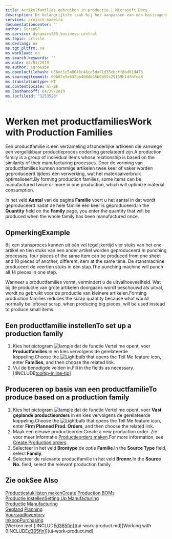 ```yaml
---
title: Artikelfamilies gebruiken in productie | Microsoft Docs
description: De belangrijkste taak bij het aanpassen van een basisagenda voor uw bedrijf of voor een van uw zakelijke partners is het invoeren van wijzigingen in de statuswaarden Werkdag en Vrije dag.
services: project-madeira
documentationcenter: ''
author: SorenGP
ms.service: dynamics365-business-central
ms.topic: article
ms.devlang: na
ms.tgt_pltfrm: na
ms.workload: na
ms.search.keywords: ''
ms.date: 04/01/2019
ms.author: sgroespe
ms.openlocfilehash: b56ec1c5a0646c46ce5da71d35ebcff8bd01d476
ms.sourcegitcommit: 60b87e5eb32bb408dd65b9855c29159b1dfbfca8
ms.translationtype: HT
ms.contentlocale: nl-BE
ms.lasthandoff: 04/29/2019
ms.locfileid: "1253528"
---
```

# <a name="work-with-production-families"></a><span data-ttu-id="7bce0-103">Werken met productfamilies</span><span class="sxs-lookup"><span data-stu-id="7bce0-103">Work with Production Families</span></span>
<span data-ttu-id="7bce0-104">Een productfamilie is een verzameling afzonderlijke artikelen die vanwege een vergelijkbaar productieproces onderling gerelateerd zijn.</span><span class="sxs-lookup"><span data-stu-id="7bce0-104">A production family is a group of individual items whose relationship is based on the similarity of their manufacturing processes.</span></span> <span data-ttu-id="7bce0-105">Door de vorming van productfamilies kunnen sommige artikelen twee keer of vaker worden geproduceerd tijdens één verwerking, wat het materiaalverbruik optimaliseert.</span><span class="sxs-lookup"><span data-stu-id="7bce0-105">By forming production families, some items can be manufactured twice or more in one production, which will optimize material consumption.</span></span>

<span data-ttu-id="7bce0-106">In het veld **Aantal** van de pagina **Familie** voert u het aantal in dat wordt geproduceerd nadat de hele familie één keer is geproduceerd.</span><span class="sxs-lookup"><span data-stu-id="7bce0-106">In the **Quantity** field on the **Family** page, you enter the quantity that will be produced when the whole family has been manufactured once.</span></span>

## <a name="example"></a><span data-ttu-id="7bce0-107">Opmerking</span><span class="sxs-lookup"><span data-stu-id="7bce0-107">Example</span></span>
<span data-ttu-id="7bce0-108">Bij een stansproces kunnen uit één vel tegelijkertijd vier stuks van het ene artikel en tien stuks van een ander artikel worden geproduceerd.</span><span class="sxs-lookup"><span data-stu-id="7bce0-108">In punching processes, four pieces of the same item can be produced from one sheet and 10 pieces of another, different, item at the same time.</span></span> <span data-ttu-id="7bce0-109">De stansmachine produceert de veertien stuks in één stap.</span><span class="sxs-lookup"><span data-stu-id="7bce0-109">The punching machine will punch all 14 pieces in one step.</span></span>

<span data-ttu-id="7bce0-110">Wanneer u productfamilies vormt, vermindert u de uitvalhoeveelheid. Wat bij de productie van grote artikelen doorgaans wordt beschouwd als uitval, wordt nu gebruikt voor de productie van kleinere artikelen.</span><span class="sxs-lookup"><span data-stu-id="7bce0-110">Forming production families reduces the scrap quantity because what would normally be leftover scrap, when producing big pieces, will be used instead to produce small items.</span></span>

## <a name="to-set-up-a-production-family"></a><span data-ttu-id="7bce0-111">Een productfamilie instellen</span><span class="sxs-lookup"><span data-stu-id="7bce0-111">To set up a production family</span></span>
1. <span data-ttu-id="7bce0-112">Kies het pictogram ![lampje dat de functie Vertel me opent](media/ui-search/search_small.png "Vertel me wat u wilt doen"), voer **Productfamilies** in en kies vervolgens de gerelateerde koppeling.</span><span class="sxs-lookup"><span data-stu-id="7bce0-112">Choose the ![Lightbulb that opens the Tell Me feature](media/ui-search/search_small.png "Tell me what you want to do") icon, enter **Families**, and then choose the related link.</span></span>
2. <span data-ttu-id="7bce0-113">Vul de benodigde velden in.</span><span class="sxs-lookup"><span data-stu-id="7bce0-113">Fill in the fields as necessary.</span></span> [!INCLUDE[tooltip-inline-tip](includes/tooltip-inline-tip_md.md)]

## <a name="to-produce-based-on-a-production-family"></a><span data-ttu-id="7bce0-114">Produceren op basis van een productfamilie</span><span class="sxs-lookup"><span data-stu-id="7bce0-114">To produce based on a production family</span></span>
1. <span data-ttu-id="7bce0-115">Kies het pictogram ![lampje dat de functie Vertel me opent](media/ui-search/search_small.png "Vertel me wat u wilt doen"), voer **Vast geplande productieorders** in en kies vervolgens de gerelateerde koppeling.</span><span class="sxs-lookup"><span data-stu-id="7bce0-115">Choose the ![Lightbulb that opens the Tell Me feature](media/ui-search/search_small.png "Tell me what you want to do") icon, enter **Firm Planned Prod. Orders**, and then choose the related link.</span></span>
2. <span data-ttu-id="7bce0-116">Maak een nieuwe productieorder.</span><span class="sxs-lookup"><span data-stu-id="7bce0-116">Create a new production order.</span></span> <span data-ttu-id="7bce0-117">Zie voor meer informatie [Productieorders maken](production-how-to-create-production-orders.md).</span><span class="sxs-lookup"><span data-stu-id="7bce0-117">For more information, see [Create Production orders](production-how-to-create-production-orders.md).</span></span>
3. <span data-ttu-id="7bce0-118">Selecteer in het veld **Brontype** de optie **Familie**.</span><span class="sxs-lookup"><span data-stu-id="7bce0-118">In the **Source Type** field, select **Family**.</span></span>  
4. <span data-ttu-id="7bce0-119">Selecteer de relevante productfamilie in het veld **Bronnr.**</span><span class="sxs-lookup"><span data-stu-id="7bce0-119">In the **Source No.** field, select the relevant production family.</span></span>

## <a name="see-also"></a><span data-ttu-id="7bce0-120">Zie ook</span><span class="sxs-lookup"><span data-stu-id="7bce0-120">See Also</span></span>
[<span data-ttu-id="7bce0-121">Productiestuklijsten maken</span><span class="sxs-lookup"><span data-stu-id="7bce0-121">Create Production BOMs</span></span>](production-how-to-create-production-boms.md)  
[<span data-ttu-id="7bce0-122">Productie instellen</span><span class="sxs-lookup"><span data-stu-id="7bce0-122">Setting Up Manufacturing</span></span>](production-configure-production-processes.md)  
<span data-ttu-id="7bce0-123">[Productie](production-manage-manufacturing.md)  </span><span class="sxs-lookup"><span data-stu-id="7bce0-123">[Manufacturing](production-manage-manufacturing.md)  </span></span>  
<span data-ttu-id="7bce0-124">[Gepland](production-planning.md) </span><span class="sxs-lookup"><span data-stu-id="7bce0-124">[Planning](production-planning.md) </span></span>  
[<span data-ttu-id="7bce0-125">Voorraad</span><span class="sxs-lookup"><span data-stu-id="7bce0-125">Inventory</span></span>](inventory-manage-inventory.md)  
[<span data-ttu-id="7bce0-126">Inkoop</span><span class="sxs-lookup"><span data-stu-id="7bce0-126">Purchasing</span></span>](purchasing-manage-purchasing.md)  
<span data-ttu-id="7bce0-127">[Werken met [!INCLUDE[d365fin](includes/d365fin_md.md)]](ui-work-product.md)</span><span class="sxs-lookup"><span data-stu-id="7bce0-127">[Working with [!INCLUDE[d365fin](includes/d365fin_md.md)]](ui-work-product.md)</span></span>
